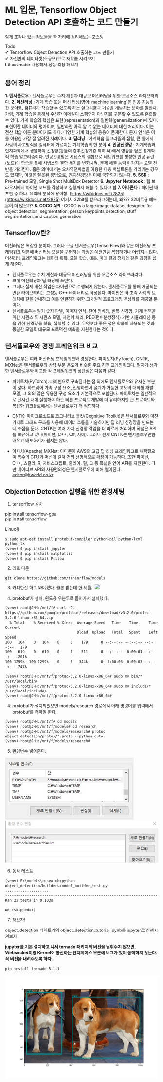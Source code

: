 # ML 입문, Tensorflow Object Detection API 호출하는 코드 만들기
잘게 조각나 있는 정보들을 한 자리에 정리해보는 포스팅

Todo  
✔ Tensorflow Object Detection API 호출하는 코드 만들기  
✔ 자신만의 데이터셋(소규모)으로 재학습 시켜보기  
❗ tf.estimator 사용해서 성능 측정 해보기  

## 용어 정리
__1. 텐서플로우__ : 텐서플로우는 수치 계산과 대규모 머신러닝을 위한 오픈소스 라이브러리다. 
__2. 머신러닝__ : 기계 학습 또는 머신 러닝(영어: machine learning)은 인공 지능의 한 분야로, 컴퓨터가 학습할 수 있도록 하는 알고리즘과 기술을 개발하는 분야를 말한다. 가령, 기계 학습을 통해서 수신한 이메일이 스팸인지 아닌지를 구분할 수 있도록 훈련할 수 있다. 기계 학습의 핵심은 표현(representation)과 일반화(generalization)에 있다. 표현이란 데이터의 평가이며, 일반화란 아직 알 수 없는 데이터에 대한 처리이다. 이는 전산 학습 이론 분야이기도 하다. 다양한 기계 학습의 응용이 존재한다. 문자 인식은 이를 이용한 가장 잘 알려진 사례이다.
__3. 딥러닝__ : 기계학습 알고리즘의 집합, 큰 틀에서 사람의 사고방식을 컴퓨터에 가르치는 기계학습의 한 분야
__4. 인공신경망__ : 기계학습과 인지과학에서 생물학의 신경망(동물의 중추신경계중 특히 뇌)에서 영감을 얻은 통계학적 학습 알고리즘이다. 인공신경망은 시냅스의 결합으로 네트워크를 형성한 인공 뉴런(노드)이 학습을 통해 시냅스의 결합 세기를 변화시켜, 문제 해결 능력을 가지는 모델 전반을 가리킨다. 좁은 의미에서는 오차역전파법을 이용한 다층 퍼셉트론을 가리키는 경우도 있지만, 이것은 잘못된 용법으로, 인공신경망은 이에 국한되지 않는다.
__5. SSD__ : Pre-trained 모델, Single Shot MultiBox Detector
__6. Jupyter Notebook__ : 웹 브라우저에서 파이썬 코드를 작성하고 실행까지 해볼 수 있다고 함
__7. 아나콘다__ : 파이썬 배포판 중 하나. 데이터 분석에 용이함. [https://wikidocs.net/2825](https://wikidocs.net/2825) 여기서 32bit를 받으라고하는데, 왜??? 32비트용 애드온이 더 많은가?
__8. COCO API__ : COCO is a large image dataset designed for object detection, segmentation, person keypoints detection, stuff segmentation, and caption generation

## Tensorflow란?
머신러닝은 복잡한 분야다. 그러나 구글 텐서플로우(TensorFlow)와 같은 머신러닝 프레임워크 덕분에 머신러닝 모델을 구현하는 과정은 예전만큼 복잡하거나 어렵지는 않다. 머신러닝 프레임워크는 데이터 획득, 모델 학습, 예측, 미래 결과 정제와 같은 과정을 쉽게 해준다.

- 텐서플로우는 수치 계산과 대규모 머신러닝을 위한 오픈소스 라이브러리다. 
- 크게 머신러닝과 딥 러닝에 쓰인다. 
- 그러나 실제 계산 작업은 파이썬으로 수행되지 않는다. 텐서플로우를 통해 제공되는 변환 라이브러리는 고성능 C++ 바이너리로 작성된다. 파이썬은 각 조각 사이의 트래픽에 길을 안내하고 이를 연결하기 위한 고차원적 프로그래밍 추상화를 제공할 뿐이다.
- 텐서플로우는 필기 숫자 판별, 이미지 인식, 단어 임베딩, 반복 신경망, 기계 번역을 위한 시퀀스 투 시퀀스 모델, 자연어 처리, PDE(편미분방정식) 기반 시뮬레이션 등을 위한 신경망을 학습, 실행할 수 있다. 무엇보다 좋은 점은 학습에 사용되는 것과 동일한 모델로 대규모 프로덕션 예측을 지원한다는 것이다.

## 텐서플로우와 경쟁 프레임워크 비교 
텐서플로우는 여러 머신러닝 프레임워크와 경쟁한다. 파이토치(PyTorch), CNTK, MXNet은 텐서플로우와 상당 부분 용도가 비슷한 주요 경쟁 프레임워크다. 필자가 생각한 텐서플로우와 비교한 각 프레임워크의 장단점은 다음과 같다.

- 파이토치(PyTorch): 파이썬으로 구축된다는 점 외에도 텐서플로우와 유사한 부분이 많다. 하드웨어 가속 구성 요소, 진행하면서 설계가 가능한 고도의 대화형 개발 모델, 그 외의 많은 유용한 구성 요소가 기본적으로 포함된다. 파이토치는 일반적으로 단시간 내에 실행해야 하는 빠른 프로젝트 개발에 더 유리하지만 큰 프로젝트와 복잡한 워크플로에서는 텐서플로우가 더 적합하다.

- CNTK: 마이크로소프트 코그니티브 툴킷(Cognitive Toolkit)은 텐서플로우와 마찬가지로 그래프 구조를 사용해 데이터 흐름을 기술하지만 딥 러닝 신경망을 만드는 데 초점을 둔다. CNTK는 여러 가지 신경망 작업을 더 빠르게 처리하며 폭넓은 API를 보유하고 있다(파이썬, C++, C#, 자바). 그러나 현재 CNTK는 텐서플로우만큼 배우고 배포하기가 쉽지는 않다.

- 아파치(Apache) MXNet: 아마존이 AWS의 고급 딥 러닝 프레임워크로 채택했으며 복수의 GPU와 머신에 걸쳐 거의 선형적으로 확장이 가능하다. 또한 파이썬, C++, 스칼라, R, 자바스크립트, 줄리아, 펄, 고 등 폭넓은 언어 API를 지원한다. 다만 네이티브 API의 사용편의성은 텐서플로우에 비해 떨어진다. editor@itworld.co.kr  

## Objection Detection 실행을 위한 환경세팅

1. tensorflow 설치

pip install tensorflow-gpu  
pip install tensorflow

Linux용
```
$ sudo apt-get install protobuf-compiler python-pil python-lxml python-tk
(venv) $ pip install jupyter
(venv) $ pip install matplotlib
(venv) $ pip install Pillow
```

2. 레포 다운
```
git clone https://github.com/tensorflow/models
```

3. 커피한잔 하고 와야겠다. 클론 받는데 한 세월..
![](./clone.jpg)


3. protobuf가 설치. 윈도용 우분투로 들어가서 설치했다.
```
(venv) root@JHH:/mnt/f# curl -OL https://github.com/google/protobuf/releases/download/v3.2.0/protoc-3.2.0-linux-x86_64.zip
  % Total    % Received % Xferd  Average Speed   Time    Time     Time  Current
                                 Dload  Upload   Total   Spent    Left  Speed
100   164    0   164    0     0    179      0 --:--:-- --:--:-- --:--:--   179
100   619    0   619    0     0    511      0 --:--:--  0:00:01 --:--:--  201k
100 1299k  100 1299k    0     0   344k      0  0:00:03  0:00:03 --:--:--  747k

(venv) root@JHH:/mnt/f/protoc-3.2.0-linux-x86_64# sudo mv bin/* /usr/local/bin/
(venv) root@JHH:/mnt/f/protoc-3.2.0-linux-x86_64# sudo mv include/* /usr/local/include/
(venv) root@JHH:/mnt/f/protoc-3.2.0-linux-x86_64#
```

4. protobuf가 설치되었으면 models/research 경로에서 아래 명령어를 입력해서 protobuf를 컴파일 한다.

```
(venv) root@JHH:/mnt/f# cd models
(venv) root@JHH:/mnt/f/models# cd research
(venv) root@JHH:/mnt/f/models/research# protoc object_detection/protos/*.proto --python_out=.
(venv) root@JHH:/mnt/f/models/research#
```

5. 환경변수 넣어준다.

![](./img/pythonpath.jpg)
![](./img/pythonpath2.jpg)

6. 동작 테스트.

```
(venv) F:\models\research>python object_detection/builders/model_builder_test.py
....................
----------------------------------------------------------------------
Ran 22 tests in 0.103s

OK (skipped=1)
```

7. 해보자!

object_detection 디렉토리의 object_detection_tutorial.ipynb를 jupyter로 실행시켜보자

__jupyter를 기본 설치하고 나서 tornado 패키지의 버전을 낮춰주지 않으면, Websocket이랑 Kernel이 통신하는 인터페이스 부분에 버그가 있어 동작하지 않는다.
꼭 버전을 내려주도록 하자.__
```
pip install tornado 5.1.1
```

![](./img/result.png)
